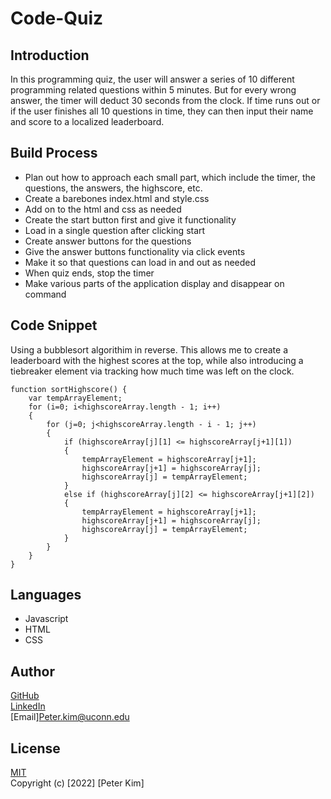 # Code-Quiz

## Introduction
In this programming quiz, the user will answer a series of 10 different programming related questions within 5 minutes. But for every wrong answer, the timer will deduct 30 seconds from the clock. If time runs out or if the user finishes all 10 questions in time, they can then input their name and score to a localized leaderboard. 

## Build Process
- Plan out how to approach each small part, which include the timer, the questions, the answers, the highscore, etc.
- Create a barebones index.html and style.css
- Add on to the html and css as needed
- Create the start button first and give it functionality
- Load in a single question after clicking start
- Create answer buttons for the questions
- Give the answer buttons functionality via click events
- Make it so that questions can load in and out as needed
- When quiz ends, stop the timer
- Make various parts of the application display and disappear on command

## Code Snippet
Using a bubblesort algorithim in reverse. This allows me to create a leaderboard with the highest scores at the top, while also introducing a tiebreaker element via tracking how much time was left on the clock.

```
function sortHighscore() {
    var tempArrayElement;
    for (i=0; i<highscoreArray.length - 1; i++)
    {
        for (j=0; j<highscoreArray.length - i - 1; j++)
        {
            if (highscoreArray[j][1] <= highscoreArray[j+1][1])
            {
                tempArrayElement = highscoreArray[j+1];
                highscoreArray[j+1] = highscoreArray[j];
                highscoreArray[j] = tempArrayElement;
            }
            else if (highscoreArray[j][2] <= highscoreArray[j+1][2])
            {
                tempArrayElement = highscoreArray[j+1];
                highscoreArray[j+1] = highscoreArray[j];
                highscoreArray[j] = tempArrayElement;
            }                
        }
    }
}
```

## Languages
- Javascript
- HTML
- CSS

## Author
[GitHub](https://github.com/PeterKim89) <br>
[LinkedIn](www.linkedin.com/in/peter-kim89) <br>
[Email]Peter.kim@uconn.edu

## License
[MIT](https://choosealicense.com/licenses/mit/) <br>
Copyright (c) [2022] [Peter Kim]